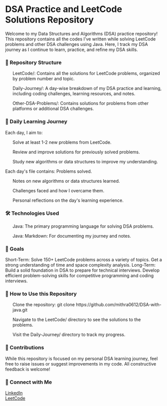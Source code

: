
<h1>DSA Practice and LeetCode Solutions Repository</h1>

Welcome to my Data Structures and Algorithms (DSA) practice repository! This repository contains all the codes I've written while solving LeetCode problems and other DSA challenges using Java. Here, I track my DSA journey as I continue to learn, practice, and refine my DSA skills.

<h3>📂 Repository Structure</h3>
<ul>LeetCode/: Contains all the solutions for LeetCode problems, organized by problem number and topic.</ul>
<ul>Daily-Journey/: A day-wise breakdown of my DSA practice and learning, including coding challenges, learning resources, and notes.</ul>
<ul>Other-DSA-Problems/: Contains solutions for problems from other platforms or additional DSA challenges.</ul>

<h3>🚀 Daily Learning Journey</h3>
Each day, I aim to:
<ul>Solve at least 1-2 new problems from LeetCode.</ul>
<ul>Review and improve solutions for previously solved problems.</ul>
<ul>Study new algorithms or data structures to improve my understanding.</ul>

Each day's file contains:
Problems solved.
<ul>Notes on new algorithms or data structures learned.</ul>
<ul>Challenges faced and how I overcame them.</ul>
<ul>Personal reflections on the day's learning experience.</ul>

<h3>🛠 Technologies Used</h3>
<ul>Java: The primary programming language for solving DSA problems.</ul>
<ul>Java: Markdown: For documenting my journey and notes.</ul>

<h3>🌱 Goals</h3>
Short-Term:
Solve 150+ LeetCode problems across a variety of topics.
Get a strong understanding of time and space complexity analysis.
Long-Term:
Build a solid foundation in DSA to prepare for technical interviews.
Develop efficient problem-solving skills for competitive programming and coding interviews.

<h3>📝 How to Use this Repository</h3>
<ul> Clone the repository: git clone https://github.com/mithra0612/DSA-with-java.git</ul>
<ul>Navigate to the LeetCode/ directory to see the solutions to the problems.</ul>
<ul>Visit the Daily-Journey/ directory to track my progress.</ul>

<h3>🤝 Contributions</h3>
While this repository is focused on my personal DSA learning journey, feel free to raise issues or suggest improvements in my code. All constructive feedback is welcome!

<h3>🔗 Connect with Me</h3>
<a href="https://www.linkedin.com/in/madhumithra-m/" target="_blank">LinkedIn</a><br>
<a href="https://leetcode.com/u/mithra_612/" target="_blank">LeetCode</a>

